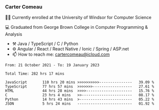 ### Carter Comeau

🙋‍♂️ Currently enrolled at the University of Windsor for Computer Science

💻 Graduated from George Brown College in Computer Programming & Analysis

- ⚒️ Java / TypeScript / C / Python
- ⚙️ Angular / React / React Native / Ionic / Spring / ASP.net
- 📫 How to reach me: cartercomeau@icloud.com

<!--START_SECTION:waka-->

```text
From: 21 October 2021 - To: 19 January 2023

Total Time: 282 hrs 17 mins

JavaScript       110 hrs 20 mins >>>>>>>>>>---------------   39.09 %
TypeScript       77 hrs 57 mins  >>>>>>>------------------   27.61 %
HTML             44 hrs 28 mins  >>>>---------------------   15.76 %
C                23 hrs 4 mins   >>-----------------------   08.17 %
Python           14 hrs 43 mins  >------------------------   05.22 %
JSON             5 hrs 24 mins   -------------------------   01.92 %
```

<!--END_SECTION:waka-->
